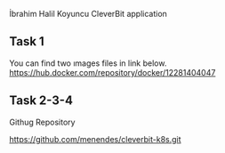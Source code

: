 İbrahim Halil Koyuncu CleverBit application
## Task 1

You can find two ımages files in link below.
https://hub.docker.com/repository/docker/12281404047

## Task 2-3-4

Githug Repository

https://github.com/menendes/cleverbit-k8s.git



